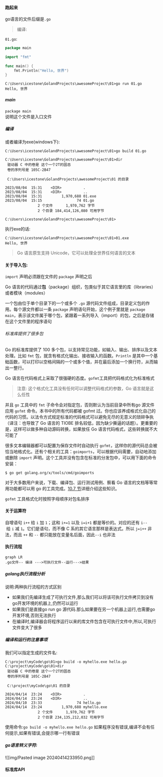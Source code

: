#### 跑起来

go语言的文件后缀是`.go`
> 编译:

`01.go`:
```go
package main  
  
import "fmt"  
  
func main() {  
    fmt.Println("Hello, 世界")  
}
```

```shell
C:\Users\icestone\GolandProjects\awesomeProject\01>go run 01.go
Hello, 世界
```

##### main

`package main `  
说明这个文件是入口文件

##### 编译

或者编译为exe(windows下):
```shell
C:\Users\icestone\GolandProjects\awesomeProject\01>go build 01.go

C:\Users\icestone\GolandProjects\awesomeProject\01>dir
 驱动器 C 中的卷是 这个一个2T的固态
 卷的序列号是 105C-2B47

 C:\Users\icestone\GolandProjects\awesomeProject\01 的目录

2023/08/04  15:31    <DIR>          .
2023/08/04  15:31    <DIR>          ..
2023/08/04  15:31         1,970,688 01.exe
2023/08/04  15:15                74 01.go
               2 个文件      1,970,762 字节
               2 个目录 184,414,126,080 可用字节

C:\Users\icestone\GolandProjects\awesomeProject\01>
```
执行exe的话:
```shell
C:\Users\icestone\GolandProjects\awesomeProject\01>01.exe
Hello, 世界
```

> Go 语言原生支持 Unicode，它可以处理全世界任何语言的文本
#### 关于导入包:

`import` 声明必须跟在文件的 `package` 声明之后

Go 语言的代码通过**包**（package）组织，包类似于其它语言里的库（libraries）或者模块（modules）

一个包由位于单个目录下的一个或多个 `.go` 源代码文件组成，目录定义包的作用。每个源文件都以一条 `package` 声明语句开始，这个例子里就是 `package main`，表示该文件属于哪个包，紧跟着一系列导入（import）的包，之后是存储在这个文件里的程序语句

###### 标准库提供了很多包

Go 的标准库提供了 100 多个包，以支持常见功能，如输入、输出、排序以及文本处理。比如 `fmt` 包，就含有格式化输出、接收输入的函数。`Println` 是其中一个基础函数，可以打印以空格间隔的一个或多个值，并在最后添加一个换行符，从而输出一整行。


Go 语言在代码格式上采取了很强硬的态度。`gofmt`工具把代码格式化为标准格式

> 注意:
> 这个格式化工具没有任何可以调整代码格式的参数，Go 语言就是这么任性

并且 `go` 工具中的 `fmt` 子命令会对指定包，否则默认为当前目录中所有go 源文件应用 `gofmt` 命令。本书中的所有代码都被 gofmt 过。你也应该养成格式化自己的代码的习惯。以法令方式规定标准的代码格式可以避免无尽的无意义的琐碎争执（译注：也导致了 Go 语言的 TIOBE 排名较低，因为缺少撕逼的话题）。更重要的是，这样可以做多种自动源码转换，如果放任 Go 语言代码格式，这些转换就不大可能了

很多文本编辑器都可以配置为保存文件时自动执行 `gofmt`，这样你的源代码总会被恰当地格式化。还有个相关的工具：`goimports`，可以根据代码需要，自动地添加或删除 `import` 声明。这个工具并没有包含在标准的分发包中，可以用下面的命令安装：

``` shell
$ go get golang.org/x/tools/cmd/goimports
```

对于大多数用户来说，下载、编译包、运行测试用例、察看 Go 语言的文档等等常用功能都可以用 go 的工具完成。[10.7 节](https://gopl-zh.github.io/ch10/ch10-07.html)详细介绍这些知识。

`gofmt` 工具格式化时按照字母顺序对包名排序

#### 关于运算符

自增语句 `i++` 给 `i` 加 `1`；这和 `i+=1` 以及 `i=i+1` 都是等价的。对应的还有 `i--` 给 `i` 减 `1`。它们是语句，而不像 C 系的其它语言那样是表达式。所以 `j=i++` 非法，而且 `++` 和 `--` 都只能放在变量名后面，因此`--i` 也非法

#### 执行流程

```mermaid
graph LR
.go文件-- 编译 --->可执行文件--运行--->结果
```

##### golang执行流程分析

说明:两种执行流程的方式区别
- 如果我们先编译生成了可执行文件,那么我们可以将该可执行文件拷贝到没有go开发环境的机器上,仍然可以运行
- 如果我们是直接go run  go 源代码.那么如果要在另一个机器上运行,也需要go开发环境,否则无法执行
- 在编译时,编译器会将程序运行以来的库文件包含在可执行文件中,所以,可执行文件变大了很多

##### 编译和运行的注意事项

我们可以指定生成的文件名:
```shell
C:\project\myCode\go\01>go build -o myhello.exe hello.go
C:\project\myCode\go\01>dir
 驱动器 C 中的卷是 这个一个2T的固态
 卷的序列号是 105C-2B47

 C:\project\myCode\go\01 的目录

2024/04/14  23:24    <DIR>          .
2024/04/14  23:24    <DIR>          ..
2024/04/10  23:33                74 hello.go
2024/04/14  23:24         1,970,688 myhello.exe
               2 个文件      1,970,762 字节
               2 个目录 234,135,212,032 可用字节
```
使用命令:`go build -o myhello.exe hello.go`
如果程序没有错误,编译不会有任何提示,如果有错误,会提示哪一行有错误

##### go语言转义字符:
![[img/Pasted image 20240414233950.png]]
#### 标准库API









